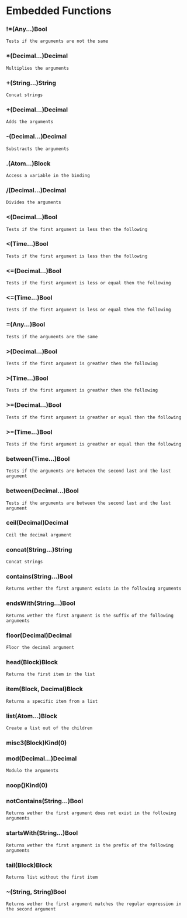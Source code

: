 # Embedded Functions

### !=(Any...)Bool
    Tests if the arguments are not the same

### *(Decimal...)Decimal
    Multiplies the arguments

### +(String...)String
    Concat strings

### +(Decimal...)Decimal
    Adds the arguments

### -(Decimal...)Decimal
    Substracts the arguments

### .(Atom...)Block
    Access a variable in the binding

### /(Decimal...)Decimal
    Divides the arguments

### <(Decimal...)Bool
    Tests if the first argument is less then the following

### <(Time...)Bool
    Tests if the first argument is less then the following

### <=(Decimal...)Bool
    Tests if the first argument is less or equal then the following

### <=(Time...)Bool
    Tests if the first argument is less or equal then the following

### =(Any...)Bool
    Tests if the arguments are the same

### >(Decimal...)Bool
    Tests if the first argument is greather then the following

### >(Time...)Bool
    Tests if the first argument is greather then the following

### >=(Decimal...)Bool
    Tests if the first argument is greather or equal then the following

### >=(Time...)Bool
    Tests if the first argument is greather or equal then the following

### between(Time...)Bool
    Tests if the arguments are between the second last and the last argument

### between(Decimal...)Bool
    Tests if the arguments are between the second last and the last argument

### ceil(Decimal)Decimal
    Ceil the decimal argument

### concat(String...)String
    Concat strings

### contains(String...)Bool
    Returns wether the first argument exists in the following arguments

### endsWith(String...)Bool
    Returns wether the first argument is the suffix of the following arguments

### floor(Decimal)Decimal
    Floor the decimal argument

### head(Block)Block
    Returns the first item in the list

### item(Block, Decimal)Block
    Returns a specific item from a list

### list(Atom...)Block
    Create a list out of the children

### misc3(Block)Kind(0)
    

### mod(Decimal...)Decimal
    Modulo the arguments

### noop()Kind(0)
    

### notContains(String...)Bool
    Returns wether the first argument does not exist in the following arguments

### startsWith(String...)Bool
    Returns wether the first argument is the prefix of the following arguments

### tail(Block)Block
    Returns list without the first item

### ~(String, String)Bool
    Returns wether the first argument matches the regular expression in the second argument

